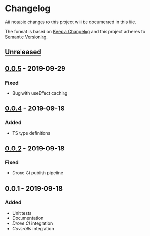 # Changelog

All notable changes to this project will be documented in this file.

The format is based on [Keep a Changelog](http://keepachangelog.com/)
and this project adheres to [Semantic Versioning](http://semver.org/).

## [Unreleased]

## [0.0.5] - 2019-09-29

### Fixed

-   Bug with useEffect caching

## [0.0.4] - 2019-09-19

### Added

-   TS type definitions

## [0.0.2] - 2019-09-18

### Fixed

-   Drone CI publish pipeline

## 0.0.1 - 2019-09-18

### Added

-   Unit tests
-   Documentation
-   *Drone CI* integration
-   *Coveralls* integration

[Unreleased]: https://github.com/redneckz/react-dispatcher/compare/v0.0.5...HEAD
[0.0.5]: https://github.com/redneckz/react-dispatcher/compare/v0.0.4...v0.0.5
[0.0.4]: https://github.com/redneckz/react-dispatcher/compare/v0.0.3...v0.0.4
[0.0.3]: https://github.com/redneckz/react-dispatcher/compare/v0.0.2...v0.0.3
[0.0.2]: https://github.com/redneckz/react-dispatcher/compare/v0.0.1...v0.0.2
